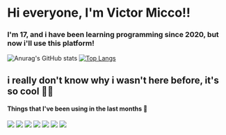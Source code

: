 # Hi everyone, I'm Victor Micco!!

### I'm 17, and i have been learning programming since 2020, but now i'll use this platform!
![Anurag's GitHub stats](https://github-readme-stats.vercel.app/api?username=victormicco&show_icons=true&theme=aura)
[![Top Langs](https://github-readme-stats.vercel.app/api/top-langs/?username=anuraghazra&layout=compact&theme=aura)](https://github.com/victormicco/github-readme-stats)

## i really don't know why i wasn't here before, it's so cool 🎉🎉

#### Things that I've been using in the last months 📱
 <img src = "https://img.shields.io/badge/TypeScript-007ACC?style=for-the-badge&logo=typescript&logoColor=white" />
 <img src ="https://img.shields.io/badge/JavaScript-F7DF1E?style=for-the-badge&logo=javascript&logoColor=black"> </img>
 <img src = "https://img.shields.io/badge/Tailwind_CSS-38B2AC?style=for-the-badge&logo=tailwind-css&logoColor=white" />
 <img src= "https://img.shields.io/badge/React-20232A?style=for-the-badge&logo=react&logoColor=61DAFB" />
 <img src = "https://img.shields.io/badge/React_Native-20232A?style=for-the-badge&logo=react&logoColor=61DAFB" />
 <img src = "https://img.shields.io/badge/HTML5-E34F26?style=for-the-badge&logo=html5&logoColor=white" />
 <img src = "https://img.shields.io/badge/CSS3-1572B6?style=for-the-badge&logo=css3&logoColor=white" />
